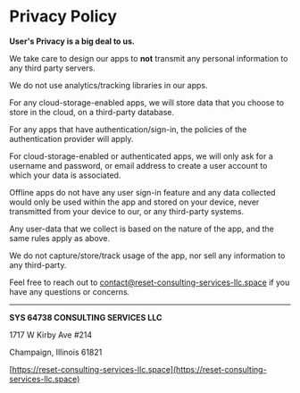 # Privacy Policy

**User's Privacy is a big deal to us.**

We take care to design our apps to **not** transmit any personal information to any third party servers.

We do not use analytics/tracking libraries in our apps.

For any cloud-storage-enabled apps, we will store data that you choose to store in the cloud, on a third-party database.

For any apps that have authentication/sign-in, the policies of the authentication provider will apply.

For cloud-storage-enabled or authenticated apps, we will only ask for a username and password, or email address to create a user account to which your data is associated.

Offline apps do not have any user sign-in feature and any data collected would only be used within the app and stored on your device, never transmitted from your device to our, or any third-party systems.

Any user-data that we collect is based on the nature of the app, and the same rules apply as above.

We do not capture/store/track usage of the app, nor sell any information to any third-party.

Feel free to reach out to [contact@reset-consulting-services-llc.space](mailto:contact@reset-consulting-services-llc.space) if you have any questions or concerns.

----

**SYS 64738 CONSULTING SERVICES LLC**

1717 W Kirby Ave #214

Champaign, Illinois 61821

[https://reset-consulting-services-llc.space](https://reset-consulting-services-llc.space)
